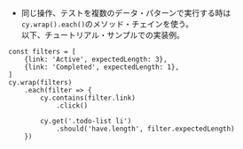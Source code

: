 - 同じ操作、テストを複数のデータ・パターンで実行する時は`cy.wrap().each()`のメソッド・チェインを使う。  
  以下、チュートリアル・サンプルでの実装例。

```
const filters = [
    {link: 'Active', expectedLength: 3},
    {link: 'Completed', expectedLength: 1},
]
cy.wrap(filters)
    .each(filter => {
        cy.contains(filter.link)
            .click()
        
        cy.get('.todo-list li')
            .should('have.length', filter.expectedLength)
    })
```
